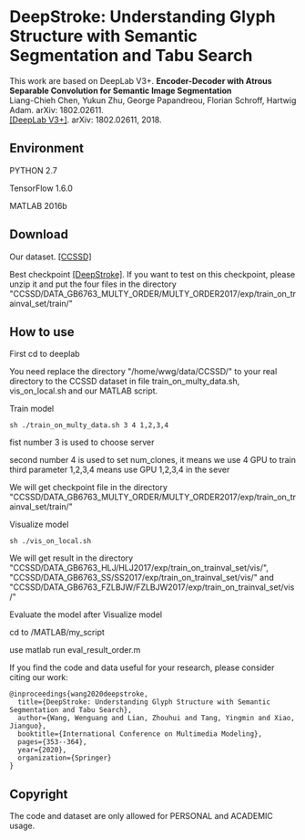 # DeepStroke: Understanding Glyph Structure with Semantic Segmentation and Tabu Search

This work are based on DeepLab V3+.
**Encoder-Decoder with Atrous Separable Convolution for Semantic Image Segmentation**<br />
Liang-Chieh Chen, Yukun Zhu, George Papandreou, Florian Schroff, Hartwig Adam. arXiv: 1802.02611.<br />
[[DeepLab V3+]](https://arxiv.org/abs/1802.02611). arXiv: 1802.02611, 2018.

## Environment
  PYTHON 2.7

  TensorFlow 1.6.0

  MATLAB 2016b

## Download
Our dataset. [[CCSSD]](http://www.flexifont.com/DeepStroke/CCSSD.zip)

Best checkpoint [[DeepStroke]](http://www.flexifont.com/DeepStroke/DeepStroke.zip). If you want to test on this checkpoint, please unzip it and put the four files in the directory "CCSSD/DATA_GB6763_MULTY_ORDER/MULTY_ORDER2017/exp/train_on_trainval_set/train/"

## How to use
First cd to deeplab

You need replace the directory "/home/wwg/data/CCSSD/" to your real directory to the CCSSD dataset in file train_on_multy_data.sh, vis_on_local.sh and our MATLAB script.

Train model

    sh ./train_on_multy_data.sh 3 4 1,2,3,4

  fist number 3 is used to choose server

  second number 4 is used to set num_clones, it means we use 4 GPU to train
  third parameter 1,2,3,4 means use GPU 1,2,3,4 in the sever

  We will get checkpoint file in the directory "CCSSD/DATA_GB6763_MULTY_ORDER/MULTY_ORDER2017/exp/train_on_trainval_set/train/"

Visualize model

    sh ./vis_on_local.sh

  We will get result in the directory "CCSSD/DATA_GB6763_HLJ/HLJ2017/exp/train_on_trainval_set/vis/", "CCSSD/DATA_GB6763_SS/SS2017/exp/train_on_trainval_set/vis/" and "CCSSD/DATA_GB6763_FZLBJW/FZLBJW2017/exp/train_on_trainval_set/vis/"

Evaluate the model after Visualize model

  cd to /MATLAB/my_script

  use matlab run eval_result_order.m
  

If you find the code and data useful for your research, please consider citing our work:

```
@inproceedings{wang2020deepstroke,
  title={DeepStroke: Understanding Glyph Structure with Semantic Segmentation and Tabu Search},
  author={Wang, Wenguang and Lian, Zhouhui and Tang, Yingmin and Xiao, Jianguo},
  booktitle={International Conference on Multimedia Modeling},
  pages={353--364},
  year={2020},
  organization={Springer}
}
```

## Copyright
The code and dataset are only allowed for PERSONAL and ACADEMIC usage.
